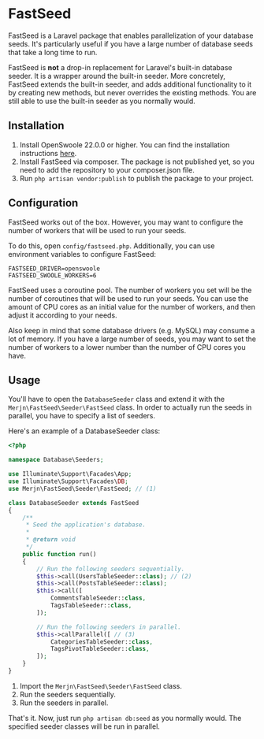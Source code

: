 # FastSeed
FastSeed is a Laravel package that enables parallelization of your database seeds. It's particularly useful if you
have a large number of database seeds that take a long time to run.

FastSeed is **not** a drop-in replacement for Laravel's built-in database seeder. It is a wrapper around the built-in 
seeder. More concretely, FastSeed extends the built-in seeder, and adds additional functionality to it by creating 
new methods, but never overrides the existing methods. You are still able to use the built-in seeder as you normally
would.


## Installation
1. Install OpenSwoole 22.0.0 or higher. You can find the installation instructions [here](https://https://openswoole.com/).
2. Install FastSeed via composer. The package is not published yet, so you need to add the repository to your composer.json file.
3. Run `php artisan vendor:publish` to publish the package to your project.

## Configuration
FastSeed works out of the box. However, you may want to configure the number of workers that will be used to 
run your seeds. 

To do this, open `config/fastseed.php`.  Additionally, you can use environment variables to configure FastSeed:
```
FASTSEED_DRIVER=openswoole
FASTSEED_SWOOLE_WORKERS=6
```
FastSeed uses a coroutine pool. The number of workers you set will be the number of coroutines that will be used to run 
your seeds. You can use the amount of CPU cores as an initial value for the number of workers, and then adjust it
according to your needs.

Also keep in mind that some database drivers (e.g. MySQL) may consume a lot of memory. If you have a large number of seeds,
you may want to set the number of workers to a lower number than the number of CPU cores you have.

## Usage
You'll have to open the `DatabaseSeeder` class and extend it with the `Merjn\FastSeed\Seeder\FastSeed` class. In order
to actually run the seeds in parallel, you have to specify a list of seeders.

Here's an example of a DatabaseSeeder class:
```php
<?php

namespace Database\Seeders;

use Illuminate\Support\Facades\App;
use Illuminate\Support\Facades\DB;
use Merjn\FastSeed\Seeder\FastSeed; // (1)

class DatabaseSeeder extends FastSeed
{
    /**
     * Seed the application's database.
     *
     * @return void
     */
    public function run()
    { 
        // Run the following seeders sequentially.
        $this->call(UsersTableSeeder::class); // (2)
        $this->call(PostsTableSeeder::class);
        $this->call([
            CommentsTableSeeder::class,
            TagsTableSeeder::class,
        ]);

        // Run the following seeders in parallel.        
        $this->callParallel([ // (3)
            CategoriesTableSeeder::class,
            TagsPivotTableSeeder::class,
        ]);
    }
}
```
1. Import the `Merjn\FastSeed\Seeder\FastSeed` class.
2. Run the seeders sequentially.
3. Run the seeders in parallel.

That's it. Now, just run `php artisan db:seed` as you normally would. The specified seeder classes will be run in parallel.